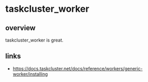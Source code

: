 # taskcluster_worker

## overview

taskcluster_worker is great.

## links

- https://docs.taskcluster.net/docs/reference/workers/generic-worker/installing


